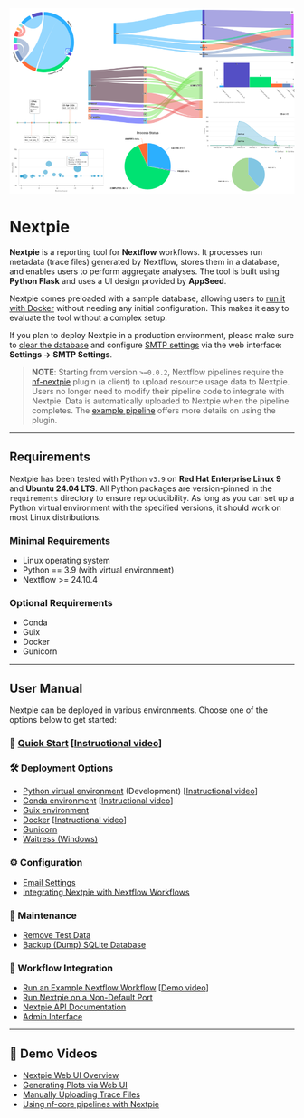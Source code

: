 ![](assets/images/nextpie-plots.png)

# Nextpie

**Nextpie** is a reporting tool for **Nextflow** workflows. It processes run metadata (trace files) generated by Nextflow, stores them in a database, and enables users to perform aggregate analyses. The tool is built using **Python Flask** and uses a UI design provided by **AppSeed**.

Nextpie comes preloaded with a sample database, allowing users to [run it with Docker](docs/deploy-docker.md) without needing any initial configuration. This makes it easy to evaluate the tool without a complex setup.

If you plan to deploy Nextpie in a production environment, please make sure to [clear the database](docs/db-clear-test-data.md) and configure [SMTP settings](docs/config-email.md) via the web interface: **Settings → SMTP Settings**.

> **NOTE**: Starting from version `>=0.0.2`, Nextflow pipelines require the [nf-nextpie](https://github.com/bishwaG/nf-nextpie) plugin (a client) to upload resource usage data to Nextpie. Users no longer need to modify their pipeline code to integrate with Nextpie. Data is automatically uploaded to Nextpie when the pipeline completes. The [example pipeline](docs/nextflow-workflow.md) offers more details on using the plugin.

---

## Requirements

Nextpie has been tested with Python `v3.9` on **Red Hat Enterprise Linux 9** and **Ubuntu 24.04 LTS**. All Python packages are version-pinned in the `requirements` directory to ensure reproducibility. As long as you can set up a Python virtual environment with the specified versions, it should work on most Linux distributions.

### Minimal Requirements

- Linux operating system  
- Python == 3.9 (with virtual environment)  
- Nextflow >= 24.10.4  

### Optional Requirements

- Conda  
- Guix  
- Docker  
- Gunicorn  

---

## User Manual

Nextpie can be deployed in various environments. Choose one of the options below to get started:

### 🚀 [Quick Start](docs/quick-start.md) [[Instructional video](https://youtu.be/Mo9c3YT9H6k)]

### 🛠 Deployment Options

- [Python virtual environment](docs/deploy-python.md) (Development) [[Instructional video](https://youtu.be/HJSIUa0EsD0)]  
- [Conda environment](docs/deploy-conda.md) [[Instructional video](https://youtu.be/-2Af_aU4vmM)]  
- [Guix environment](docs/deploy-guix.md)  
- [Docker](docs/deploy-docker.md) [[Instructional video](https://youtu.be/kmLNcgQN33I)]  
- [Gunicorn](docs/deploy-gunicorn.md)  
- [Waitress (Windows)](docs/deploy-waitress.md)  

### ⚙ Configuration

- [Email Settings](docs/config-email.md)  
- [Integrating Nextpie with Nextflow Workflows](docs/configure.md)  

### 🧹 Maintenance

- [Remove Test Data](docs/db-clear-test-data.md)  
- [Backup (Dump) SQLite Database](docs/db-dump.md)  

### 🧪 Workflow Integration

- [Run an Example Nextflow Workflow](docs/nextflow-workflow.md) [[Demo video](https://youtu.be/GCBzzCs7RQQ)]  
- [Run Nextpie on a Non-Default Port](docs/non-default-port.md)  
- [Nextpie API Documentation](docs/api.md)  
- [Admin Interface](docs/admin.md)  

---

## 🎥 Demo Videos

- [Nextpie Web UI Overview](https://youtu.be/069BpLCY42c)  
- [Generating Plots via Web UI](https://youtu.be/LSUZ7l-sJLU)  
- [Manually Uploading Trace Files](https://youtu.be/9uKZO2qpCug)
- [Using nf-core pipelines with Nextpie](https://youtu.be/tVVx3bXz2F0)

